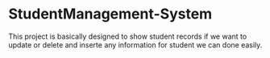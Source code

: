 # StudentManagement-System
This project is basically designed to show student records if we want to update or delete and inserte any information for student we can done easily.
